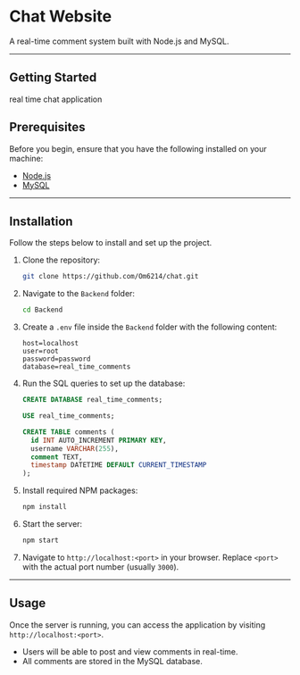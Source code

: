 # Chat Website

A real-time comment system built with Node.js and MySQL.

---

## Getting Started

real time chat application

## Prerequisites

Before you begin, ensure that you have the following installed on your machine:

- [Node.js](https://nodejs.org/)
- [MySQL](https://www.mysql.com/)

---

## Installation

Follow the steps below to install and set up the project.

1. Clone the repository:

    ```bash
    git clone https://github.com/Om6214/chat.git
    ```

2. Navigate to the `Backend` folder:

    ```bash
    cd Backend
    ```

3. Create a `.env` file inside the `Backend` folder with the following content:

    ```env
    host=localhost
    user=root
    password=password
    database=real_time_comments
    ```

4. Run the SQL queries to set up the database:

    ```sql
    CREATE DATABASE real_time_comments;

    USE real_time_comments;

    CREATE TABLE comments (
      id INT AUTO_INCREMENT PRIMARY KEY,
      username VARCHAR(255),
      comment TEXT,
      timestamp DATETIME DEFAULT CURRENT_TIMESTAMP
    );
    ```

5. Install required NPM packages:

    ```bash
    npm install
    ```

6. Start the server:

    ```bash
    npm start
    ```

7. Navigate to `http://localhost:<port>` in your browser. Replace `<port>` with the actual port number (usually `3000`).

---

## Usage

Once the server is running, you can access the application by visiting `http://localhost:<port>`.

- Users will be able to post and view comments in real-time.
- All comments are stored in the MySQL database.
